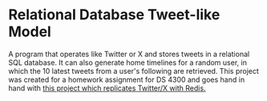 # Relational Database Tweet-like Model
A program that operates like Twitter or X and stores tweets in a relational SQL database. It can also generate home timelines for a random user, in which the 10 latest tweets from a user's following are retrieved.
This project was created for a homework assignment for DS 4300 and goes hand in hand with [this project which replicates Twitter/X with Redis.](https://github.com/shrukumar/NoSQL-Tweet-like-Model)
